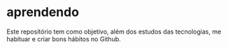 # aprendendo
Este repositório tem como  objetivo, além dos estudos das tecnologias, me habituar e criar bons hábitos no Github.

